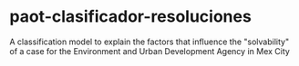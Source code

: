 # paot-clasificador-resoluciones
A classification model to explain the factors that influence the "solvability" of a case for the Environment and Urban Development Agency in Mex City
